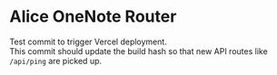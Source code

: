 # Alice OneNote Router

Test commit to trigger Vercel deployment.  
This commit should update the build hash so that new API routes like `/api/ping` are picked up.
